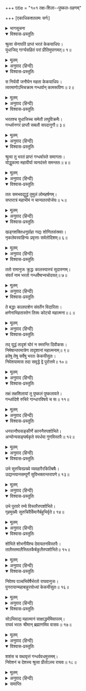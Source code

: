 +++
title = "१०१ तक्ष-शिला--पुष्कल-ग्रहणम्"

+++
[एकाधिकशततमः सर्गः]



<details><summary>भागसूचना</summary>

101. भरतका गन्धर्वोंपर आक्रमण और उनका संहार करके वहाँ दो सुन्दर नगर बसाकर अपने दोनों पुत्रोंको सौंपना और फिर अयोध्याको लौट आना
</details>

<details open><summary>विश्वास-प्रस्तुतिः</summary>

श्रुत्वा सेनापतिं प्राप्तं भरतं केकयाधिपः।  
युधाजिद् गार्ग्यसहितं परां प्रीतिमुपागमत्॥ १॥
</details>

<details><summary>मूलम्</summary>

श्रुत्वा सेनापतिं प्राप्तं भरतं केकयाधिपः।  
युधाजिद् गार्ग्यसहितं परां प्रीतिमुपागमत्॥ १॥
</details>

<details><summary>अनुवाद (हिन्दी)</summary>

केकयराज युधाजित् ने जब सुना कि महर्षि गार्ग्यके साथ स्वयं भरत सेनापति होकर आ रहे हैं, तब उन्हें बड़ी प्रसन्नता हुई॥ १॥
</details>

<details open><summary>विश्वास-प्रस्तुतिः</summary>

स निर्ययौ जनौघेन महता केकयाधिपः।  
त्वरमाणोऽभिचक्राम गन्धर्वान् कामरूपिणः॥ २॥
</details>

<details><summary>मूलम्</summary>

स निर्ययौ जनौघेन महता केकयाधिपः।  
त्वरमाणोऽभिचक्राम गन्धर्वान् कामरूपिणः॥ २॥
</details>

<details><summary>अनुवाद (हिन्दी)</summary>

वे केकयनरेश भारी जनसमुदायके साथ निकले और भरतसे मिलकर बड़ी उतावलीके साथ इच्छानुसार रूप धारण करनेवाले गन्धर्वोंके देशकी ओर चले॥ २॥
</details>

<details open><summary>विश्वास-प्रस्तुतिः</summary>

भरतश्च युधाजिच्च समेतौ लघुविक्रमैः।  
गन्धर्वनगरं प्राप्तौ सबलौ सपदानुगौ॥ ३॥
</details>

<details><summary>मूलम्</summary>

भरतश्च युधाजिच्च समेतौ लघुविक्रमैः।  
गन्धर्वनगरं प्राप्तौ सबलौ सपदानुगौ॥ ३॥
</details>

<details><summary>अनुवाद (हिन्दी)</summary>

भरत और युधाजित् दोनोंने मिलकर बड़ी तीव्रगतिसे सेना और सवारियोंके साथ गन्धर्वोंकी राजधानीपर धावा किया॥ ३॥
</details>

<details open><summary>विश्वास-प्रस्तुतिः</summary>

श्रुत्वा तु भरतं प्राप्तं गन्धर्वास्ते समागताः।  
योद्धुकामा महावीर्या व्यनदंस्ते समन्ततः॥ ४॥
</details>

<details><summary>मूलम्</summary>

श्रुत्वा तु भरतं प्राप्तं गन्धर्वास्ते समागताः।  
योद्धुकामा महावीर्या व्यनदंस्ते समन्ततः॥ ४॥
</details>

<details><summary>अनुवाद (हिन्दी)</summary>

भरतका आगमन सुनकर वे महापराक्रमी गन्धर्व युद्धकी इच्छासे एकत्र हो सब ओर जोर-जोरसे गर्जना करने लगे॥ ४॥
</details>

<details open><summary>विश्वास-प्रस्तुतिः</summary>

ततः समभवद्युद्धं तुमुलं लोमहर्षणम्।  
सप्तरात्रं महाभीमं न चान्यतरयोर्जयः॥ ५॥
</details>

<details><summary>मूलम्</summary>

ततः समभवद्युद्धं तुमुलं लोमहर्षणम्।  
सप्तरात्रं महाभीमं न चान्यतरयोर्जयः॥ ५॥
</details>

<details><summary>अनुवाद (हिन्दी)</summary>

फिर तो दोनों ओरकी सेनाओंमें बड़ा भयंकर और रोंगटे खड़े कर देनेवाला युद्ध छिड़ गया। वह महाभयंकर संग्राम लगातार सात राततक चलता रहा, परंतु दोनोंमेंसे किसी भी एक पक्षकी विजय नहीं हुई॥ ५॥
</details>

<details open><summary>विश्वास-प्रस्तुतिः</summary>

खड्गशक्तिधनुर्ग्राहा नद्यः शोणितसंस्रवाः।  
नृकलेवरवाहिन्यः प्रवृत्ताः सर्वतोदिशम्॥ ६॥
</details>

<details><summary>मूलम्</summary>

खड्गशक्तिधनुर्ग्राहा नद्यः शोणितसंस्रवाः।  
नृकलेवरवाहिन्यः प्रवृत्ताः सर्वतोदिशम्॥ ६॥
</details>

<details><summary>अनुवाद (हिन्दी)</summary>

चारों ओर खूनकी नदियाँ बह चलीं। तलवार, शक्ति और धनुष उस नदीमें विचरनेवाले ग्राहोंके समान जान पड़ते थे, उनकी धारामें मनुष्योंकी लाशें बह जाती थीं॥ ६॥
</details>

<details open><summary>विश्वास-प्रस्तुतिः</summary>

ततो रामानुजः क्रुद्धः कालस्यास्त्रं सुदारुणम्।  
संवर्तं नाम भरतो गन्धर्वेष्वभ्यचोदयत्॥ ७॥
</details>

<details><summary>मूलम्</summary>

ततो रामानुजः क्रुद्धः कालस्यास्त्रं सुदारुणम्।  
संवर्तं नाम भरतो गन्धर्वेष्वभ्यचोदयत्॥ ७॥
</details>

<details><summary>अनुवाद (हिन्दी)</summary>

तब रामानुज भरतने कुपित होकर गन्धर्वोंपर कालदेवताके अत्यन्त भयंकर अस्त्रका, जो संवर्तनामसे प्रसिद्ध है, प्रयोग किया॥ ७॥
</details>

<details open><summary>विश्वास-प्रस्तुतिः</summary>

ते बद्धाः कालपाशेन संवर्तेन विदारिताः।  
क्षणेनाभिहतास्तेन तिस्रः कोट्यो महात्मना॥ ८॥
</details>

<details><summary>मूलम्</summary>

ते बद्धाः कालपाशेन संवर्तेन विदारिताः।  
क्षणेनाभिहतास्तेन तिस्रः कोट्यो महात्मना॥ ८॥
</details>

<details><summary>अनुवाद (हिन्दी)</summary>

इस प्रकार महात्मा भरतने क्षणभरमें तीन करोड़ गन्धर्वोंका संहार कर डाला। वे गन्धर्व कालपाशसे बद्ध हो संवर्तास्त्रसे विदीर्ण कर डाले गये॥ ८॥
</details>

<details open><summary>विश्वास-प्रस्तुतिः</summary>

तद् युद्धं तादृशं घोरं न स्मरन्ति दिवौकसः।  
निमेषान्तरमात्रेण तादृशानां महात्मनाम्॥ ९॥  
हतेषु तेषु सर्वेषु भरतः केकयीसुतः।  
निवेशयामास तदा समृद्धे द्वे पुरोत्तमे॥ १०॥
</details>

<details><summary>मूलम्</summary>

तद् युद्धं तादृशं घोरं न स्मरन्ति दिवौकसः।  
निमेषान्तरमात्रेण तादृशानां महात्मनाम्॥ ९॥  
हतेषु तेषु सर्वेषु भरतः केकयीसुतः।  
निवेशयामास तदा समृद्धे द्वे पुरोत्तमे॥ १०॥
</details>

<details><summary>अनुवाद (हिन्दी)</summary>

ऐसा भयंकर युद्ध देवताओंने भी कभी देखा हो, यह उन्हें याद नहीं आता था। पलक मारते-मारते वैसे पराक्रमी महामनस्वी समस्त गन्धर्वोंका संहार हो जानेपर कैकेयीकुमार भरतने उस समय वहाँ दो समृद्धिशाली सुन्दर नगर बसाये॥ ९-१०॥
</details>

<details open><summary>विश्वास-प्रस्तुतिः</summary>

तक्षं तक्षशिलायां तु पुष्कलं पुष्कलावते।  
गन्धर्वदेशे रुचिरे गान्धारविषये च सः॥ ११॥
</details>

<details><summary>मूलम्</summary>

तक्षं तक्षशिलायां तु पुष्कलं पुष्कलावते।  
गन्धर्वदेशे रुचिरे गान्धारविषये च सः॥ ११॥
</details>

<details><summary>अनुवाद (हिन्दी)</summary>

मनोहर गन्धर्वदेशमें तक्षशिला नामकी नगरी बसाकर उसमें उन्होंने तक्षको राजा बनाया और गान्धारदेशमें पुष्कलावत नगर बसाकर उसका राज्य पुष्कलको सौंप दिया॥ ११॥
</details>

<details open><summary>विश्वास-प्रस्तुतिः</summary>

धनरत्नौघसङ्कीर्णे काननैरुपशोभिते।  
अन्योन्यसङ्घर्षकृते स्पर्धया गुणविस्तरैः॥ १२॥
</details>

<details><summary>मूलम्</summary>

धनरत्नौघसङ्कीर्णे काननैरुपशोभिते।  
अन्योन्यसङ्घर्षकृते स्पर्धया गुणविस्तरैः॥ १२॥
</details>

<details><summary>अनुवाद (हिन्दी)</summary>

वे दोनों नगर धन-धान्य एवं रत्नसमूहोंसे भरे थे। अनेकानेक कानन उनकी शोभा बढ़ाते थे। गुणविस्तारकी दृष्टिसे वे मानो परस्पर होड़ लगाकर संघर्षपूर्वक आगे बढ़ रहे थे॥ १२॥
</details>

<details open><summary>विश्वास-प्रस्तुतिः</summary>

उभे सुरुचिरप्रख्ये व्यवहारैरकिल्बिषैः।  
उद्यानयानसम्पूर्णे सुविभक्तान्तरापणे॥ १३॥
</details>

<details><summary>मूलम्</summary>

उभे सुरुचिरप्रख्ये व्यवहारैरकिल्बिषैः।  
उद्यानयानसम्पूर्णे सुविभक्तान्तरापणे॥ १३॥
</details>

<details><summary>अनुवाद (हिन्दी)</summary>

दोनों नगरोंकी शोभा परम मनोहर थी। दोनों स्थानोंका व्यवहार (व्यापार) निष्कपट, शुद्ध एवं सरल था। दोनों ही नगर उद्यानों (बाग-बगीचों) तथा नाना प्रकारकी सवारियोंसे भरे-पूरे थे। उनके भीतर अलग-अलग कई बाजार थे॥ १३॥
</details>

<details open><summary>विश्वास-प्रस्तुतिः</summary>

उभे पुरवरे रम्ये विस्तरैरुपशोभिते।  
गृहमुख्यैः सुरुचिरैर्विमानैर्बहुभिर्वृते॥ १४॥
</details>

<details><summary>मूलम्</summary>

उभे पुरवरे रम्ये विस्तरैरुपशोभिते।  
गृहमुख्यैः सुरुचिरैर्विमानैर्बहुभिर्वृते॥ १४॥
</details>

<details><summary>अनुवाद (हिन्दी)</summary>

दोनों श्रेष्ठ पुरोंकी रमणीयता देखते ही बनती थी। अनेक ऐसे विस्तृत पदार्थ उनकी शोभा बढ़ाते थे, जिनका नाम अभीतक नहीं लिया गया है। सुन्दर श्रेष्ठ गृह तथा बहुत-से सतमहले मकान वहाँकी श्रीवृद्धि कर रहे थे॥ १४॥
</details>

<details open><summary>विश्वास-प्रस्तुतिः</summary>

शोभिते शोभनीयैश्च देवायतनविस्तरैः।  
तालैस्तमालैस्तिलकैर्बकुलैरुपशोभिते॥ १५॥
</details>

<details><summary>मूलम्</summary>

शोभिते शोभनीयैश्च देवायतनविस्तरैः।  
तालैस्तमालैस्तिलकैर्बकुलैरुपशोभिते॥ १५॥
</details>

<details><summary>अनुवाद (हिन्दी)</summary>

अनेकानेक शोभासम्पन्न देवमन्दिरों तथा ताल, तमाल, तिलक और मौलसिरी आदिके वृक्षोंसे भी उन दोनों नगरोंकी शोभा एवं रमणीयता बढ़ गयी थी॥ १५॥
</details>

<details open><summary>विश्वास-प्रस्तुतिः</summary>

निवेश्य पञ्चभिर्वर्षैर्भरतो राघवानुजः।  
पुनरायान्महाबाहुरयोध्यां केकयीसुतः॥ १६॥
</details>

<details><summary>मूलम्</summary>

निवेश्य पञ्चभिर्वर्षैर्भरतो राघवानुजः।  
पुनरायान्महाबाहुरयोध्यां केकयीसुतः॥ १६॥
</details>

<details><summary>अनुवाद (हिन्दी)</summary>

पाँच वर्षोंमें उन राजधानियोंको अच्छी तरह आबाद करके श्रीरामके छोटे भाई कैकेयीकुमार महाबाहु भरत फिर अयोध्यामें लौट आये॥ १६॥
</details>

<details open><summary>विश्वास-प्रस्तुतिः</summary>

सोऽभिवाद्य महात्मानं साक्षाद्धर्ममिवापरम्।  
राघवं भरतः श्रीमान् ब्रह्माणमिव वासवः॥ १७॥
</details>

<details><summary>मूलम्</summary>

सोऽभिवाद्य महात्मानं साक्षाद्धर्ममिवापरम्।  
राघवं भरतः श्रीमान् ब्रह्माणमिव वासवः॥ १७॥
</details>

<details><summary>अनुवाद (हिन्दी)</summary>

वहाँ पहुँचकर श्रीमान् भरतने द्वितीय धर्मराजके समान महात्मा श्रीरघुनाथजीको उसी तरह प्रणाम किया, जैसे इन्द्र ब्रह्माजीको प्रणाम करते हैं॥ १७॥
</details>

<details open><summary>विश्वास-प्रस्तुतिः</summary>

शशंस च यथावृत्तं गन्धर्ववधमुत्तमम्।  
निवेशनं च देशस्य श्रुत्वा प्रीतोऽस्य राघवः॥ १८॥
</details>

<details><summary>मूलम्</summary>

शशंस च यथावृत्तं गन्धर्ववधमुत्तमम्।  
निवेशनं च देशस्य श्रुत्वा प्रीतोऽस्य राघवः॥ १८॥
</details>

<details><summary>अनुवाद (हिन्दी)</summary>

तत्पश्चात् उन्होंने गन्धर्वोंके वध और उस देशको अच्छी तरह आबाद करनेका यथावत् समाचार कह सुनाया। सुनकर श्रीरघुनाथजी उनपर बहुत प्रसन्न हुए॥ १८॥
</details>

<details><summary>समाप्तिः</summary>

इत्यार्षे श्रीमद्रामायणे वाल्मीकीये आदिकाव्ये उत्तरकाण्डे एकाधिकशततमः सर्गः॥ १०१॥  
इस प्रकार श्रीवाल्मीकिनिर्मित आर्षरामायण आदिकाव्यके उत्तरकाण्डमें एक सौ एकवाँ सर्ग पूरा हुआ॥ १०१॥
</details>

